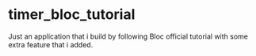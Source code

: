 # timer_bloc_tutorial
Just an application that i build by following Bloc official tutorial with some extra feature that i added.
